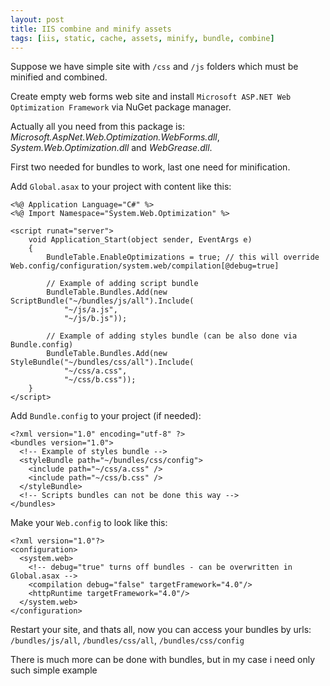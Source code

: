 ```yaml
---
layout: post
title: IIS combine and minify assets
tags: [iis, static, cache, assets, minify, bundle, combine]
---
```


Suppose we have simple site with `/css` and `/js` folders which must be minified and combined.

Create empty web forms web site and install `Microsoft ASP.NET Web Optimization Framework` via NuGet package manager.

Actually all you need from this package is: *Microsoft.AspNet.Web.Optimization.WebForms.dll*, *System.Web.Optimization.dll* and *WebGrease.dll*.

First two needed for bundles to work, last one need for minification.

Add `Global.asax` to your project with content like this:

    <%@ Application Language="C#" %>
    <%@ Import Namespace="System.Web.Optimization" %>

    <script runat="server">
        void Application_Start(object sender, EventArgs e)
        {
            BundleTable.EnableOptimizations = true; // this will override Web.config/configuration/system.web/compilation[@debug=true]

            // Example of adding script bundle
            BundleTable.Bundles.Add(new ScriptBundle("~/bundles/js/all").Include(
                "~/js/a.js",
                "~/js/b.js"));

            // Example of adding styles bundle (can be also done via Bundle.config)
            BundleTable.Bundles.Add(new StyleBundle("~/bundles/css/all").Include(
                "~/css/a.css",
                "~/css/b.css"));
        }
    </script>

Add `Bundle.config` to your project (if needed):

    <?xml version="1.0" encoding="utf-8" ?>
    <bundles version="1.0">
      <!-- Example of styles bundle -->
      <styleBundle path="~/bundles/css/config">
        <include path="~/css/a.css" />
        <include path="~/css/b.css" />
      </styleBundle>
      <!-- Scripts bundles can not be done this way -->
    </bundles>

Make your `Web.config` to look like this:

    <?xml version="1.0"?>
    <configuration>
      <system.web>
        <!-- debug="true" turns off bundles - can be overwritten in Global.asax -->
        <compilation debug="false" targetFramework="4.0"/>
        <httpRuntime targetFramework="4.0"/>
      </system.web>
    </configuration>

Restart your site, and thats all, now you can access your bundles by urls: `/bundles/js/all`, `/bundles/css/all`, `/bundles/css/config`

There is much more can be done with bundles, but in my case i need only such simple example